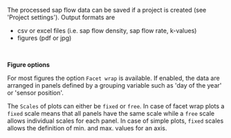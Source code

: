 
The processed sap flow data can be saved if a project is created (see 'Project settings'). Output formats are

- csv or excel files (i.e. sap flow density, sap flow rate, k-values)
- figures (pdf or jpg)

<br>

**Figure options**

For most figures the option `Facet wrap` is available. If enabled, the data are arranged in panels defined by a grouping variable such as 'day of the year' or 'sensor position'.

The `Scales` of plots can either be `fixed` or `free`. In case of facet wrap plots a `fixed` scale means that all panels have the same scale while a `free` scale allows individual scales for each panel. In case of simple plots, `fixed` scales allows the definition of min. and max. values for an axis.


